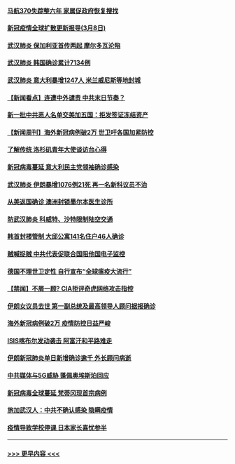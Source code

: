 #### [马航370失踪整六年 家属促政府恢复搜找](../pages/prog202/a102794906.md?t=03082331) 
#### [新冠疫情全球扩散更新报导(3月8日)](../pages/prog202/a102794904.md?t=03082331) 
#### [武汉肺炎 保加利亚首传两起 摩尔多瓦沦陷](../pages/prog202/a102794845.md?t=03082331) 
#### [武汉肺炎 韩国确诊累计7134例](../pages/prog202/a102794726.md?t=03082331) 
#### [武汉肺炎 意大利暴增1247人 米兰威尼斯等地封城](../pages/prog202/a102794689.md?t=03082331) 
#### [【新闻看点】连遭中外谴责 中共末日节奏？](../pages/prog202/a102794677.md?t=03082331) 
#### [新一批中共恶人名单交美加五国：拒发签证冻结资产](../pages/prog202/a102794665.md?t=03082331) 
#### [【新闻周刊】海外新冠病例破2万 世卫吁各国加紧防控](../pages/prog202/a102794613.md?t=03082331) 
#### [了解传统 洛杉矶青年大使谈访台心得](../pages/prog202/a102794378.md?t=03082331) 
#### [新冠病毒蔓延 意大利民主党领袖确诊感染](../pages/prog202/a102794368.md?t=03082331) 
#### [武汉肺炎 伊朗暴增1076例21死 再一名新科议员不治](../pages/prog202/a102794260.md?t=03082331) 
#### [从美返国确诊 澳洲封锁墨尔本医生诊所](../pages/prog202/a102794086.md?t=03082331) 
#### [防武汉肺炎 科威特、沙特限制陆空交通](../pages/prog202/a102793875.md?t=03082331) 
#### [韩首封楼管制 大邱公寓141名住户46人确诊](../pages/prog202/a102793841.md?t=03082331) 
#### [贼喊捉贼  中共代表促联合国阻他国电子监控](../pages/prog202/a102793638.md?t=03082331) 
#### [德国不理世卫定性 自行宣布“全球瘟疫大流行”](../pages/prog202/a102793673.md?t=03082331) 
#### [【禁闻】不屑一顾? CIA拒评奇虎网络攻击指控](../pages/prog202/a102793736.md?t=03082331) 
#### [伊朗女议员去世 第一副总统及最高领导人顾问据报确诊](../pages/prog202/a102793591.md?t=03082331) 
#### [海外新冠病例破2万 疫情防控日益严峻](../pages/prog202/a102793661.md?t=03082331) 
#### [ISIS喀布尔发动袭击 阿富汗和平路难走](../pages/prog202/a102793659.md?t=03082331) 
#### [伊朗新冠肺炎单日新增确诊逾千 外长顾问病逝](../pages/prog202/a102793574.md?t=03082331) 
#### [中共媒体与5G威胁 蓬佩奥埃斯珀回应](../pages/prog202/a102793514.md?t=03082331) 
#### [新冠病毒全球蔓延 梵蒂冈现首宗病例](../pages/prog202/a102793500.md?t=03082331) 
#### [旅加武汉人：中共不确认感染 隐瞒疫情](../pages/prog202/a102793446.md?t=03082331) 
#### [疫情导致学校停课 日本家长喜忧参半](../pages/prog202/a102793448.md?t=03082331) 

----
#### [ >>> 更早内容 <<< ](../indexes/prog202-earlier.md)
